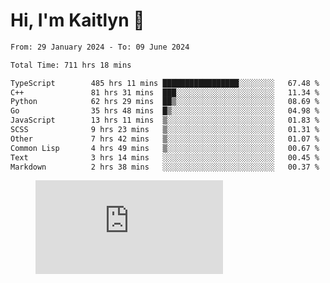# Hi, I'm Kaitlyn 👋
<!--START_SECTION:waka-->

```txt
From: 29 January 2024 - To: 09 June 2024

Total Time: 711 hrs 18 mins

TypeScript        485 hrs 11 mins █████████████████░░░░░░░░   67.48 %
C++               81 hrs 31 mins  ███░░░░░░░░░░░░░░░░░░░░░░   11.34 %
Python            62 hrs 29 mins  ██▒░░░░░░░░░░░░░░░░░░░░░░   08.69 %
Go                35 hrs 48 mins  █▒░░░░░░░░░░░░░░░░░░░░░░░   04.98 %
JavaScript        13 hrs 11 mins  ▒░░░░░░░░░░░░░░░░░░░░░░░░   01.83 %
SCSS              9 hrs 23 mins   ▒░░░░░░░░░░░░░░░░░░░░░░░░   01.31 %
Other             7 hrs 42 mins   ▒░░░░░░░░░░░░░░░░░░░░░░░░   01.07 %
Common Lisp       4 hrs 49 mins   ▒░░░░░░░░░░░░░░░░░░░░░░░░   00.67 %
Text              3 hrs 14 mins   ░░░░░░░░░░░░░░░░░░░░░░░░░   00.45 %
Markdown          2 hrs 38 mins   ░░░░░░░░░░░░░░░░░░░░░░░░░   00.37 %
```

<!--END_SECTION:waka-->

<figure><embed src="https://wakatime.com/share/@018d58bc-3d22-46c9-b2d7-4ed36fb8172d/243b5d9b-77cd-4133-89ff-dcc8f225fa18.svg"></embed></figure>
